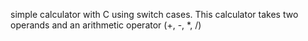 simple calculator with C using switch cases. This calculator takes two operands and an arithmetic operator (+, -, *, /)